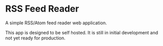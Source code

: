 # RSS Feed Reader

A simple RSS/Atom feed reader web application.

This app is designed to be self hosted.
It is still in initial development and not yet ready for production.